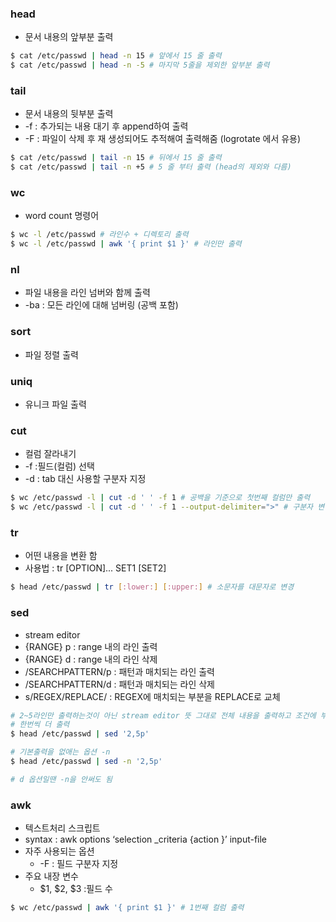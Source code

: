 ### head

- 문서 내용의 앞부분 출력

```bash
$ cat /etc/passwd | head -n 15 # 앞에서 15 줄 출력
$ cat /etc/passwd | head -n -5 # 마지막 5줄을 제외한 앞부분 출력
```

### tail

- 문서 내용의 뒷부분 출력
- -f : 추가되는 내용 대기 후 append하여 출력
- -F : 파일이 삭제 후 재 생성되어도 추적해여 출력해줌 (logrotate 에서 유용)

```bash
$ cat /etc/passwd | tail -n 15 # 뒤에서 15 줄 출력
$ cat /etc/passwd | tail -n +5 # 5 줄 부터 출력 (head의 제외와 다름)
```

### wc

- word count 명령어

```bash
$ wc -l /etc/passwd # 라인수 + 디렉토리 출력
$ wc -l /etc/passwd | awk '{ print $1 }' # 라인만 출력
```

### nl

- 파일 내용을 라인 넘버와 함께 출력
- -ba : 모든 라인에 대해 넘버링 (공백 포함)

### sort

- 파일 정렬 출력

### uniq

- 유니크 파일 출력

### cut

- 컬럼 잘라내기
- -f :필드(컬럼) 선택
- -d : tab 대신 사용할 구분자 지정

```bash
$ wc /etc/passwd -l | cut -d ' ' -f 1 # 공백을 기준으로 첫번째 컬럼만 출력
$ wc /etc/passwd -l | cut -d ' ' -f 1 --output-delimiter=">" # 구분자 변경 
```

### tr

- 어떤 내용을 변환 함
- 사용법 : tr [OPTION]... SET1 [SET2]

```bash
$ head /etc/passwd | tr [:lower:] [:upper:] # 소문자를 대문자로 변경
```

### sed

- stream editor
- {RANGE} p                  : range 내의 라인 출력
- {RANGE} d                  : range 내의 라인 삭제
- /SEARCHPATTERN/p : 패턴과 매치되는 라인 출력
- /SEARCHPATTERN/d : 패턴과 매치되는 라인 삭제
- s/REGEX/REPLACE/    : REGEX에 매치되는 부분을 REPLACE로 교체

```bash
# 2~5라인만 출력하는것이 아닌 stream editor 뜻 그대로 전체 내용을 출력하고 조건에 부합하는 내용만
# 한번씩 더 출력
$ head /etc/passwd | sed '2,5p' 

# 기본출력을 없애는 옵션 -n
$ head /etc/passwd | sed -n '2,5p'

# d 옵션일땐 -n을 안써도 됨
```

### awk

- 텍스트처리 스크립트
- syntax : awk options ‘selection _criteria {action }’ input-file
- 자주 사용되는 옵션
    - -F : 필드 구분자 지정
- 주요 내장 변수
    - $1, $2, $3 :필드 수

```bash
$ wc /etc/passwd | awk '{ print $1 }' # 1번째 컬럼 출력
```
